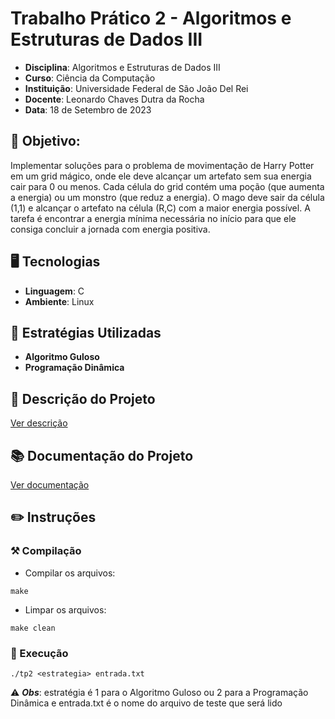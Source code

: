 # Trabalho Prático 2 - Algoritmos e Estruturas de Dados III

- **Disciplina**: Algoritmos e Estruturas de Dados III
- **Curso**: Ciência da Computação
- **Instituição**: Universidade Federal de São João Del Rei
- **Docente**: Leonardo Chaves Dutra da Rocha
- **Data**: 18 de Setembro de 2023

## 📖 Objetivo:

Implementar soluções para o problema de movimentação de Harry Potter em um grid mágico, onde ele deve alcançar um artefato sem sua energia cair para 0 ou menos.
Cada célula do grid contém uma poção (que aumenta a energia) ou um monstro (que reduz a energia). O mago deve sair da célula (1,1) e alcançar o artefato na célula (R,C) com a maior energia possível. A tarefa é encontrar a energia mínima necessária no início para que ele consiga concluir a jornada com energia positiva.

## 🖥️ Tecnologias

- **Linguagem**: C
- **Ambiente**: Linux

## 🧠 Estratégias Utilizadas

- **Algoritmo Guloso**
- **Programação Dinâmica**

## 📝​ Descrição do Projeto

[Ver descrição](./descricao.pdf)

## 📚 Documentação do Projeto

[Ver documentação](./documentação.pdf)

## ✏️ Instruções

### ⚒️ Compilação

- Compilar os arquivos:
```
make
````

- Limpar os arquivos:
```
make clean
```

### 🚀 Execução

````
./tp2 <estrategia> entrada.txt
````

⚠️ ***Obs***: estratégia é 1 para o Algoritmo Guloso ou 2 para a Programação Dinâmica e entrada.txt é o nome do arquivo de teste que será lido
